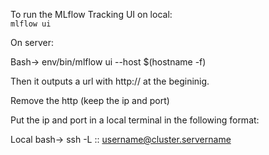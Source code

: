 To run the MLflow Tracking UI on local:       
`mlflow ui`

On server:

Bash-> env/bin/mlflow ui --host $(hostname -f)

Then it outputs a url with http:// at the begininig.

Remove the http (keep the ip and port)

Put the ip and port in a local terminal in the following format:

Local bash-> ssh -L :: username@cluster.servername